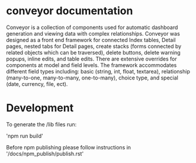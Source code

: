 # conveyor documentation

Conveyor is a collection of components used for automatic dashboard generation and viewing data with complex relationships. Conveyor was designed as a front end framework for connected Index tables, Detail pages, nested tabs for Detail pages, create stacks (forms connected by related objects which can be traversed), delete buttons, delete warning popups, inline edits, and table edits. There are extensive overrides for components at model and field levels. The framework accommodates different field types including: basic (string, int, float, textarea), relationship (many-to-one, many-to-many, one-to-many), choice type, and special (date, currency, file, ect).

# Development

To generate the /lib files run:

'npm run build'

Before npm publishing please follow instructions in '/docs/npm_publish/publish.rst'